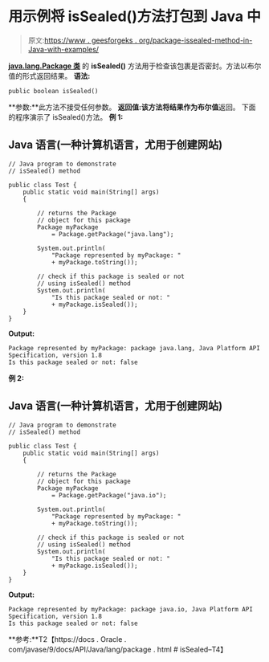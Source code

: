# 用示例将 isSealed()方法打包到 Java 中

> 原文:[https://www . geesforgeks . org/package-issealed-method-in-Java-with-examples/](https://www.geeksforgeeks.org/package-issealed-method-in-java-with-examples/)

[**java.lang.Package 类**](https://www.geeksforgeeks.org/java-lang-package-java/) 的 **isSealed()** 方法用于检查该包裹是否密封。方法以布尔值的形式返回结果。
**语法:**

```
public boolean isSealed()
```

**参数:**此方法不接受任何参数。
**返回值:**该方法将结果作为**布尔值**返回。
下面的程序演示了 isSealed()方法。
**例 1:**

## Java 语言(一种计算机语言，尤用于创建网站)

```
// Java program to demonstrate
// isSealed() method

public class Test {
    public static void main(String[] args)
    {

        // returns the Package
        // object for this package
        Package myPackage
            = Package.getPackage("java.lang");

        System.out.println(
            "Package represented by myPackage: "
            + myPackage.toString());

        // check if this package is sealed or not
        // using isSealed() method
        System.out.println(
            "Is this package sealed or not: "
            + myPackage.isSealed());
    }
}
```

**Output:** 

```
Package represented by myPackage: package java.lang, Java Platform API Specification, version 1.8
Is this package sealed or not: false
```

**例 2:**

## Java 语言(一种计算机语言，尤用于创建网站)

```
// Java program to demonstrate
// isSealed() method

public class Test {
    public static void main(String[] args)
    {

        // returns the Package
        // object for this package
        Package myPackage
            = Package.getPackage("java.io");

        System.out.println(
            "Package represented by myPackage: "
            + myPackage.toString());

        // check if this package is sealed or not
        // using isSealed() method
        System.out.println(
            "Is this package sealed or not: "
            + myPackage.isSealed());
    }
}
```

**Output:** 

```
Package represented by myPackage: package java.io, Java Platform API Specification, version 1.8
Is this package sealed or not: false
```

**参考:**T2【https://docs . Oracle . com/javase/9/docs/API/Java/lang/package . html # isSealed–T4】